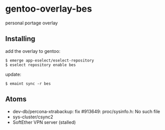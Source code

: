 # gentoo-overlay-bes

personal portage overlay

## Installing

add the overlay to gentoo:

```
$ emerge app-eselect/eselect-repository
$ eselect repository enable bes
```

update:

```
$ emaint sync -r bes
```

## Atoms

- dev-db/percona-xtrabackup: fix #913649: proc/sysinfo.h: No such file
- sys-cluster/csync2
- SoftEther VPN server (stalled)


